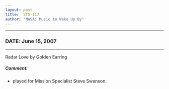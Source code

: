 ```yaml
---
layout: post
title:  STS-117
author: "NASA: Music to Wake Up By"
---
```


----
### DATE: June 15, 2007
----
Radar Love by Golden Earring

##### Comment:
* played for Mission Specialist Steve Swanson.
